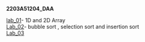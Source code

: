 **2203A51204_DAA**

[lab_01](https://github.com/vivekvardhan30/2203A51204_DAA/tree/main/DAA_LAB%2001)- 1D and 2D Array <br>
[Lab_02](https://github.com/vivekvardhan30/2203A51204_DAA/tree/main/DAA_LAB%2002)- bubble sort , selection sort and insertion sort <br>
[Lab_03]()
